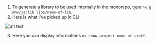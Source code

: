 1. To generate a library to be used internally in the monorepo, type `nx g @nx/js:lib libs/name-of-lib`.
2. Here is what I've picked up in CLI: 

![alt text](image.png)

3. Here you can display informations `nx show project name-of-stuff`. 